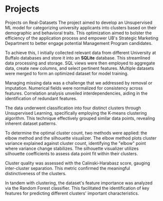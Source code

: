 # Projects
Projects on Real-Datasets
The project aimed to develop an Unsupervised ML model for categorizing university applicants into clusters based on their demographic and behavioral traits. This optimization aimed to bolster the efficiency of the application process and empower UB's Strategic Marketing Department to better engage potential Management Program candidates.

To achieve this, I initially collected relevant data from different University at Buffalo databases and store it into an **SQLite** database. This streamlined data processing and storage. SQL views were then employed to aggregate data, create new columns, and select pertinent features. Multiple datasets were merged to form an optimized dataset for model training.

Managing missing data was a challenge that we addressed by removal or imputation. Numerical fields were normalized for consistency across features. Correlation analysis unveiled interdependencies, aiding in the identification of redundant features.

The data underwent classification into four distinct clusters through Unsupervised Learning, specifically employing the K-means clustering algorithm. This technique effectively grouped similar data points, revealing inherent dataset patterns.

To determine the optimal cluster count, two methods were applied: the elbow method and the silhouette visualizer. The elbow method plots cluster variance explained against cluster count, identifying the "elbow" point where variance change stabilizes. The silhouette visualizer utilizes silhouette coefficients to assess data point fit within their clusters.

Cluster quality was assessed with the Calinski-Harabasz score, gauging inter-cluster separation. This metric confirmed the meaningful distinctiveness of the clusters.

In tandem with clustering, the dataset's feature importance was analyzed via the Random Forest classifier. This facilitated the identification of key features for predicting different clusters' important characteristics.
